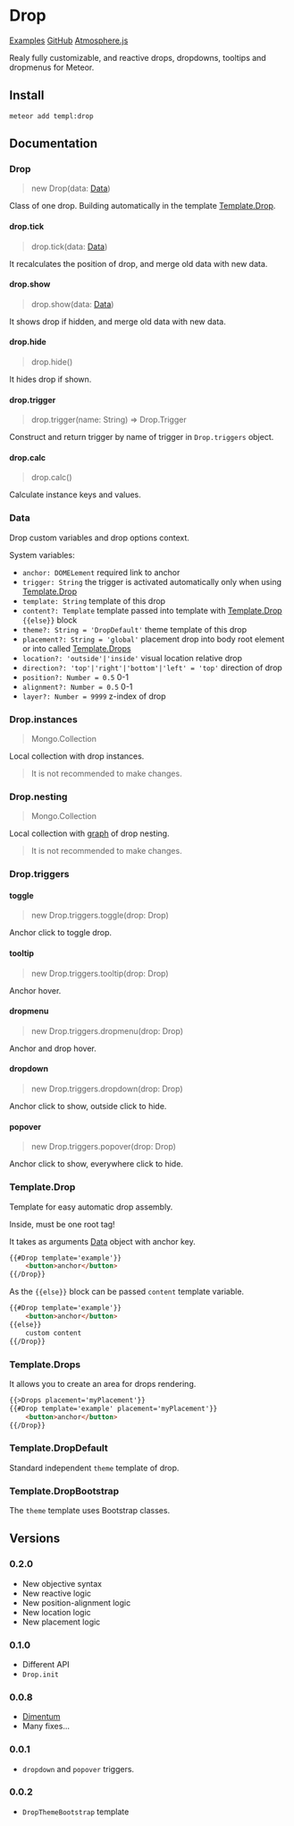 # Drop

[Examples](http://templ.meteor.com/drop) [GitHub](https://github.com/meteor-templ/drop) [Atmosphere.js](atmospherejs.com/templ/drop)

Realy fully customizable, and reactive drops, dropdowns, tooltips and dropmenus for Meteor.

## Install

```
meteor add templ:drop
```

## Documentation

### Drop
> new Drop(data: [Data](#data))

Class of one drop. Building automatically in the template [Template.Drop](#templatedrop).

#### drop.tick
> drop.tick(data: [Data](#data))

It recalculates the position of drop, and merge old data with new data.

#### drop.show
> drop.show(data: [Data](#data))

It shows drop if hidden, and merge old data with new data.

#### drop.hide
> drop.hide()

It hides drop if shown.

#### drop.trigger
> drop.trigger(name: String) => Drop.Trigger

Construct and return trigger by name of trigger in `Drop.triggers` object.

#### drop.calc
> drop.calc()

Calculate instance keys and values.

### Data

Drop custom variables and drop options context.

System variables:

* `anchor: DOMELement` required link to anchor
* `trigger: String` the trigger is activated automatically only when using [Template.Drop](#templatedrop)
* `template: String` template of this drop
* `content?: Template` template passed into template with [Template.Drop](#templatedrop) `{{else}}` block
* `theme?: String = 'DropDefault'` theme template of this drop
* `placement?: String = 'global'` placement drop into body root element or into called [Template.Drops](#templatedrops)
* `location?: 'outside'|'inside'` visual location relative drop
* `direction?: 'top'|'right'|'bottom'|'left' = 'top'` direction of drop
* `position?: Number = 0.5` 0-1
* `alignment?: Number = 0.5` 0-1
* `layer?: Number = 9999` z-index of drop

### Drop.instances
> Mongo.Collection

Local collection with drop instances.

> It is not recommended to make changes.


### Drop.nesting
> Mongo.Collection

Local collection with [graph](https://github.com/meteor-shuttler/graph) of drop nesting.

> It is not recommended to make changes.


### Drop.triggers

#### toggle
> new Drop.triggers.toggle(drop: Drop)

Anchor click to toggle drop.

#### tooltip
> new Drop.triggers.tooltip(drop: Drop)

Anchor hover.

#### dropmenu
> new Drop.triggers.dropmenu(drop: Drop)

Anchor and drop hover.

#### dropdown
> new Drop.triggers.dropdown(drop: Drop)

Anchor click to show, outside click to hide.

#### popover
> new Drop.triggers.popover(drop: Drop)

Anchor click to show, everywhere click to hide.

### Template.Drop
Template for easy automatic drop assembly.

Inside, must be one root tag!

It takes as arguments [Data](#data) object with anchor key.

```html
{{#Drop template='example'}}
    <button>anchor</button>
{{/Drop}}
```

As the `{{else}}` block can be passed `content` template variable.

```html
{{#Drop template='example'}}
    <button>anchor</button>
{{else}}
    custom content
{{/Drop}}
```

### Template.Drops
It allows you to create an area for drops rendering.

```html
{{>Drops placement='myPlacement'}}
{{#Drop template='example' placement='myPlacement'}}
    <button>anchor</button>
{{/Drop}}
```

### Template.DropDefault
Standard independent `theme` template of drop.

### Template.DropBootstrap
The `theme` template uses Bootstrap classes.

## Versions

### 0.2.0
* New objective syntax
* New reactive logic
* New position-alignment logic
* New location logic
* New placement logic

### 0.1.0
* Different API
* `Drop.init`

### 0.0.8
* [Dimentum](https://github.com/meteor-templ/dimentum)
* Many fixes...

### 0.0.1

* `dropdown` and `popover` triggers.

### 0.0.2

* `DropThemeBootstrap` template